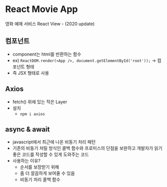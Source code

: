 # React Movie App
영화 예매 서비스 React View - (2020 update)

## 컴포넌트 
* component는 html를 반환하는 함수
* ex) ``ReactDOM.render(<App />, document.getElementById('root'));`` -> 컴포넌트 형태 
* 즉 JSX 형태로 사용

## Axios
* fetch() 위에 있는 작은 Layer
* 설치
    * ``npm i axios``

## async & await
* javascript에서 최근에 나온 비동기 처리 패턴
* 기존의 비동기 처릴 방식인 콜백 함수와 프로미스의 단점을 보완하고 개발자가 읽기 좋은 코드를 작성할 수 있게 도와주는 코드
* 사용하는 이유?
    * 순서를 보장받기 위해
    * 좀 더 깔끔하게 보여줄 수 있음
    * 비동기 처리 콜백 함수
